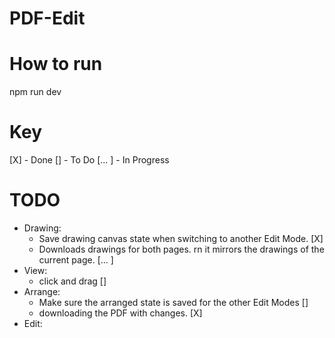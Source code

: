 # PDF-Edit

# How to run
npm run dev

# Key
[X] - Done
[] - To Do
[... ] - In Progress
# TODO
- Drawing:
  - Save drawing canvas state when switching to another Edit Mode. [X]
  - Downloads drawings for both pages. rn it mirrors the drawings of the current page. [... ]
- View:
  - click and drag []
- Arrange:
  - Make sure the arranged state is saved for the other Edit Modes [] 
  - downloading the PDF with changes. [X]
- Edit:

